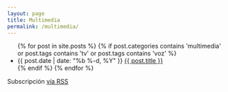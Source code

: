 ```yaml
---
layout: page
title: Multimedia
permalink: /multimedia/
---
```


<div class="home">

  <ul class="posts">
    {% for post in site.posts %}
    {% if post.categories contains 'multimedia' or post.tags contains 'tv' or post.tags contains 'voz' %}
      <li>
        <span class="post-date">{{ post.date | date: "%b %-d, %Y" }}</span>
        <a class="post-link" href="{{ post.url | prepend: site.baseurl }}">{{ post.title }}</a>
      </li>
    {% endif %}
    {% endfor %}
  </ul>

  <p class="rss-subscribe">Subscripci&oacute;n <a href="{{ "/feed.xml" | prepend: site.baseurl }}">v&iacute;a RSS</a></p>

</div>
